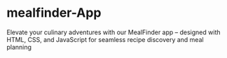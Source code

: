 # mealfinder-App
Elevate your culinary adventures with our MealFinder app – designed with HTML, CSS, and JavaScript for seamless recipe discovery and meal planning
